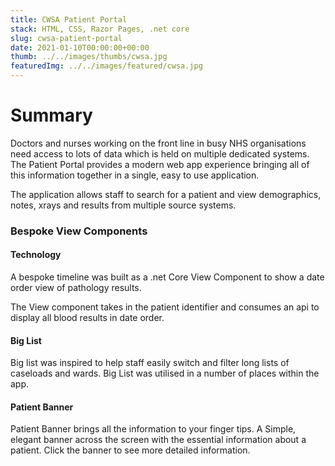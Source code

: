 ```yaml
---
title: CWSA Patient Portal
stack: HTML, CSS, Razor Pages, .net core
slug: cwsa-patient-portal
date: 2021-01-10T00:00:00+00:00
thumb: ../../images/thumbs/cwsa.jpg
featuredImg: ../../images/featured/cwsa.jpg
---
```


# Summary

Doctors and nurses working on the front line in busy NHS organisations need access to lots of data which is held on multiple dedicated systems. The Patient Portal provides a modern web app experience bringing all of this information together in a single, easy to use application.

The application allows staff to search for a patient and view demographics, notes, xrays and results from multiple source systems.

### Bespoke View Components

#### Technology

A bespoke timeline was built as a .net Core View Component to show a date order view of pathology results.

The View component takes in the patient identifier and consumes an api to display all blood results in date order.

#### Big List

Big list was inspired to help staff easily switch and filter long lists of caseloads and wards. Big List was utilised in a number of places within the app.

#### Patient Banner

Patient Banner brings all the information to your finger tips. A Simple, elegant banner across the screen with the essential information about a patient. Click the banner to see more detailed information.
